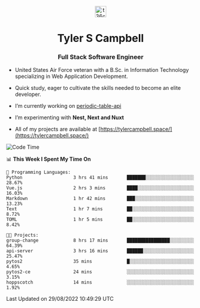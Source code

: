 <p align="center">
<a href="https://www.linkedin.com/in/t36campbell" target="blank"><img align="center" src="https://ik.imagekit.io/t36campbell/Portfolio/linkedin.png.original_m8bbGgPh6.png" alt="t36campbell" height="30" width="30" /></a>
</p>
<h1 align="center">Tyler S Campbell</h1>
<h3 align="center">Full Stack Software Engineer</h3>

* United States Air Force veteran with a B.Sc. in Information Technology specializing in Web Application Development. 

* Quick study, eager to cultivate the skills needed to become an elite developer.

* I’m currently working on [periodic-table-api](https://github.com/t36campbell/periodic-table-api)

* I’m experimenting with **Nest, Next and Nuxt**

* All of my projects are available at [https://tylercampbell.space/](https://tylercampbell.space/)

<!--START_SECTION:waka-->
![Code Time](http://img.shields.io/badge/Code%20Time-1%2C761%20hrs%2023%20mins-blue)

📊 **This Week I Spent My Time On** 

```text
💬 Programming Languages: 
Python                   3 hrs 41 mins       ███████░░░░░░░░░░░░░░░░░░   28.67% 
Vue.js                   2 hrs 3 mins        ████░░░░░░░░░░░░░░░░░░░░░   16.03% 
Markdown                 1 hr 42 mins        ███░░░░░░░░░░░░░░░░░░░░░░   13.23% 
Text                     1 hr 7 mins         ██░░░░░░░░░░░░░░░░░░░░░░░   8.72% 
TOML                     1 hr 5 mins         ██░░░░░░░░░░░░░░░░░░░░░░░   8.42%

🐱‍💻 Projects: 
group-change             8 hrs 17 mins       ████████████████░░░░░░░░░   64.39% 
api-server               3 hrs 16 mins       ██████░░░░░░░░░░░░░░░░░░░   25.47% 
pytos2                   35 mins             █░░░░░░░░░░░░░░░░░░░░░░░░   4.65% 
pytos2-ce                24 mins             ░░░░░░░░░░░░░░░░░░░░░░░░░   3.15% 
hoppscotch               14 mins             ░░░░░░░░░░░░░░░░░░░░░░░░░   1.92%

```


 Last Updated on 29/08/2022 10:49:29 UTC
<!--END_SECTION:waka-->
